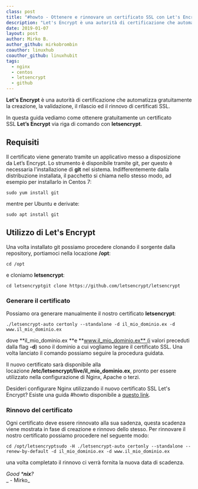 ```yaml
---
class: post
title: "#howto - Ottenere e rinnovare un certificato SSL con Let's Encrypt"
description: "Let's Encrypt è una autorità di certificazione che automatizza gratuitamente la creazione, la validazione, il rilascio ed il rinn.."
date: 2019-01-07
layout: post
author: Mirko B.
author_github: mirkobrombin
coauthor: linuxhub
coauthor_github: linuxhubit
tags:
  - nginx  
  - centos  
  - letsencrypt  
  - github
---
```

**Let's Encrypt** è una autorità di certificazione che automatizza gratuitamente la creazione, la validazione, il rilascio ed il rinnovo di certificati SSL.

In questa guida vediamo come ottenere gratuitamente un certificato SSL **Let’s Encrypt** via riga di comando con **letsencrypt**.

## Requisiti

Il certificato viene generato tramite un applicativo messo a disposizione da Let’s Encrypt. Lo strumento è disponibile tramite git, per questo è necessaria l'installazione di **git** nel sistema. Indifferentemente dalla distribuzione installata, il pacchetto si chiama nello stesso modo, ad esempio per installarlo in Centos 7:

    sudo yum install git

mentre per Ubuntu e derivate:

    sudo apt install git

## Utilizzo di Let's Encrypt

Una volta installato git possiamo procedere clonando il sorgente dalla repository, portiamoci nella locazione **/opt**:

    cd /opt

e cloniamo **letsencrypt**:

    cd letsencryptgit clone https://github.com/letsencrypt/letsencrypt

### Generare il certificato

Possiamo ora generare manualmente il nostro certificato **letsencrypt**:

    ./letsencrypt-auto certonly --standalone -d il_mio_dominio.ex -d www.il_mio_dominio.ex

dove **il_mio_dominio.ex **e **www.il_mio_dominio.ex** (i valori preceduti dalla flag **-d**) sono il dominio a cui vogliamo legare il certificato SSL. Una volta lanciato il comando possiamo seguire la procedura guidata.

Il nuovo certificato sarà disponibile alla locazione **/etc/letsencrypt/live/il_mio_dominio.ex**, pronto per essere utilizzato nella configurazione di Nginx, Apache o terzi.

Desideri configurare Nginx utilizzando il nuovo certificato SSL Let's Encrypt? Esiste una guida #howto disponibile a [questo link](https://linuxhub.it/article/howto-installare-nginx-su-centos-7-e-configurazione-ssl#title5).

### Rinnovo del certificato

Ogni certificato deve essere rinnovato alla sua sadenza, questa scadenza viene mostrata in fase di creazione e rinnovo dello stesso. Per rinnovare il nostro certificato possiamo procedere nel seguente modo:

    cd /opt/letsencryptsudo -H ./letsencrypt-auto certonly --standalone --renew-by-default -d il_mio_dominio.ex -d www.il_mio_dominio.ex

una volta completato il rinnovo ci verrà fornita la nuova data di scadenza.

_Good ***nix**?_  
_ - Mirko_
